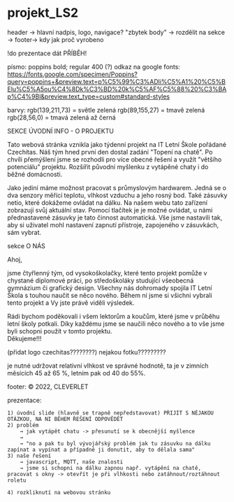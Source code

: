 # projekt_LS2


header -> hlavní nadpis, logo, navigace?
"zbytek body" → rozdělit na sekce → 
footer-> kdy jak proč vyrobeno

!do prezentace dát PŘÍBĚH!

písmo: poppins bold; regular 400 (?) odkaz na google fonts: https://fonts.google.com/specimen/Poppins?query=poppins+&preview.text=p%C5%99%C3%ADli%C5%A1%20%C5%BElu%C5%A5ou%C4%8Dk%C3%BD%20k%C5%AF%C5%88%20%C3%BAp%C4%9Bl&preview.text_type=custom#standard-styles

barvy: 
    rgb(139,211,73) = světle zelená
    rgb(89,155,27) = tmavě zelená
    rgb(28,56,0) = tmavá zelená až černá



SEKCE ÚVODNÍ INFO - O PROJEKTU
<p> Tato webová stránka vznikla jako týdenní projekt na IT Letní Škole pořádané Czechitas. Náš tým hned první den dostal zadání "Topení na chatě". Po chvíli přemýšlení jsme se rozhodli pro více obecné řešení a využít "většího potenciálu" projektu. Rozšířit původní myšlenku z vytápěné chaty i do běžné domácnosti.  </p>
<p>Jako jediní máme možnost pracovat s průmyslovým hardwarem. Jedná se o dva senzory měřící teplotu, vlhkost vzduchu a jeho rosný bod. Také zásuvky netio, které dokážeme ovládat na dálku. Na našem webu tato zařízení zobrazují svůj aktuální stav. Pomocí tlačítek je je možné ovládat, u námi přednastavené zásuvky je tato činnost automatická. Vše jsme nastavili tak, aby si uživatel mohl nastavení zapnutí přístroje, zapojeného v zásuvkách, sám vybrat.</p>



sekce O NÁS
<p> Ahoj,<br>

jsme čtyřlenný tým, od vysokoškolačky, které tento projekt pomůže v chystané diplomové práci, po středoškoláky studující všeobecná gymnázium či grafický design. Všechny nás dohromady spojila IT Letní Škola s touhou naučit se něco nového. Během ní jsme si všichni vybrali tento projekt a Vy jste právě viděli výsledek.</p>
<p>Rádi bychom poděkovali i všem lektorům a koučům, které jsme v průběhu letní školy potkali. Díky každému jsme se naučili něco nového a to vše jsme byli schopni použít v tomto projektu.  <br> Děkujeme!!! </p>
(přidat logo czechitas????????) nejakou fotku?????????



je nutné udržovat relativní vlhkost ve správné hodnotě, ta je v zimních měsících 45 až 65 %, letním pak od 40 do 55%.


footer:  © 2022, CLEVERLET


prezentace:

    1) úvodní slide (hlavně se trapně nepředstavovat) PŘIJÍT S NĚJAKOU OTÁZKOU, NA NI BĚHEM ŘEŠENÍ ODPOVĚDĚT
    2) problém
        → jak vytápět chatu -> přesunutí se k obecnější myšlence
        → 
        → "no a pak tu byl vývojářský problém jak tu zásuvku na dálku zapínat a vypínat a případně ji donutit, aby to dělala sama"
    3) naše řešení
        → javascript, MQTT, naše znalosti 
        → jsme si schopni na dálku zapnou např. vytápění na chatě, pracovat s okny -> otevřít je při vlhkosti nebo zatáhnout/roztáhnout roletu
        
    4) rozkliknutí na webovou stránku